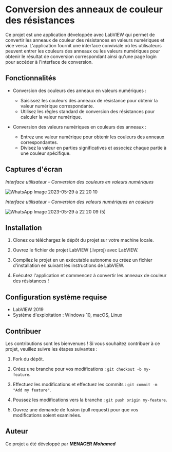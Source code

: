 # Conversion des anneaux de couleur des résistances

Ce projet est une application développée avec LabVIEW qui permet de convertir les anneaux de couleur des résistances en valeurs numériques et vice versa. L'application fournit une interface conviviale où les utilisateurs peuvent entrer les couleurs des anneaux ou les valeurs numériques pour obtenir le résultat de conversion correspondant ainsi qu'une page login pour accéder à l'interface de conversion.

## Fonctionnalités

- Conversion des couleurs des anneaux en valeurs numériques :
  - Saisissez les couleurs des anneaux de résistance pour obtenir la valeur numérique correspondante.
  - Utilisez les règles standard de conversion des résistances pour calculer la valeur numérique.

- Conversion des valeurs numériques en couleurs des anneaux :
  - Entrez une valeur numérique pour obtenir les couleurs des anneaux correspondantes.
  - Divisez la valeur en parties significatives et associez chaque partie à une couleur spécifique.

## Captures d'écran

*Interface utilisateur - Conversion des couleurs en valeurs numériques*  

![WhatsApp Image 2023-05-29 à 22 20 10](https://github.com/momenacer/MENACER_Mohamed/assets/127967325/edcb3a1d-756f-431c-956b-4c2de4a75872)


*Interface utilisateur - Conversion des valeurs numériques en couleurs*  

![WhatsApp Image 2023-05-29 à 22 20 09 (5)](https://github.com/momenacer/MENACER_Mohamed/assets/127967325/2e7b366f-da9d-4bd1-80b1-efaab3b8c6cb)

## Installation

1. Clonez ou téléchargez le dépôt du projet sur votre machine locale.

2. Ouvrez le fichier de projet LabVIEW (.lvproj) avec LabVIEW.

3. Compilez le projet en un exécutable autonome ou créez un fichier d'installation en suivant les instructions de LabVIEW.

4. Exécutez l'application et commencez à convertir les anneaux de couleur des résistances !

## Configuration système requise

- LabVIEW 2019
- Système d'exploitation : Windows 10, macOS, Linux

## Contribuer

Les contributions sont les bienvenues ! Si vous souhaitez contribuer à ce projet, veuillez suivre les étapes suivantes :

1. Fork du dépôt.  

2. Créez une branche pour vos modifications : `git checkout -b my-feature`.

3. Effectuez les modifications et effectuez les commits : `git commit -m "Add my feature"`.

4. Poussez les modifications vers la branche : `git push origin my-feature`.

5. Ouvrez une demande de fusion (pull request) pour que vos modifications soient examinées.

## Auteur

Ce projet a été développé par **MENACER** ***Mohamed***


